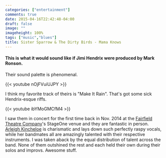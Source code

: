 ```yaml
---
categories: ["entertainment"]
comments: true
date: 2015-04-16T22:42:48-04:00
draft: false
image: ""
imageheight: 100%
tags: ["music","blues"]
title: Sister Sparrow & The Dirty Birds - Mama Knows
---
```


#### This is what it would sound like if Jimi Hendrix were produced by Mark Ronson.

Their sound palette is phenomenal.

{{< youtube nOjFVuiUJPY >}}<!--more-->

I think my favorite track of theirs is "Make It Rain". That's got some sick Hendrix-esque riffs.

{{< youtube ibYMoGMCfM4 >}}

I saw them in concert for the first time back in Nov. 2014 at the [Fairfield Theatre Company](https://fairfieldtheatre.org/)'s StageOne venue and they are fantastic in person. [Arleigh Kincheloe](http://www.glidemagazine.com/132290/arleigh-kincheloe-sister-sparrow-dirty-birds-interview/) is charismatic and lays down such perfectly raspy vocals, while her bandmates all are amazingly talented with their respective instruments. I was taken aback by the equal distribution of talent across the band. None of them outshined the rest and each held their own during their solos and improvs. Awesome stuff.